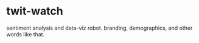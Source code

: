 # twit-watch
sentiment analysis and data-viz robot. branding, demographics, and other words like that.
